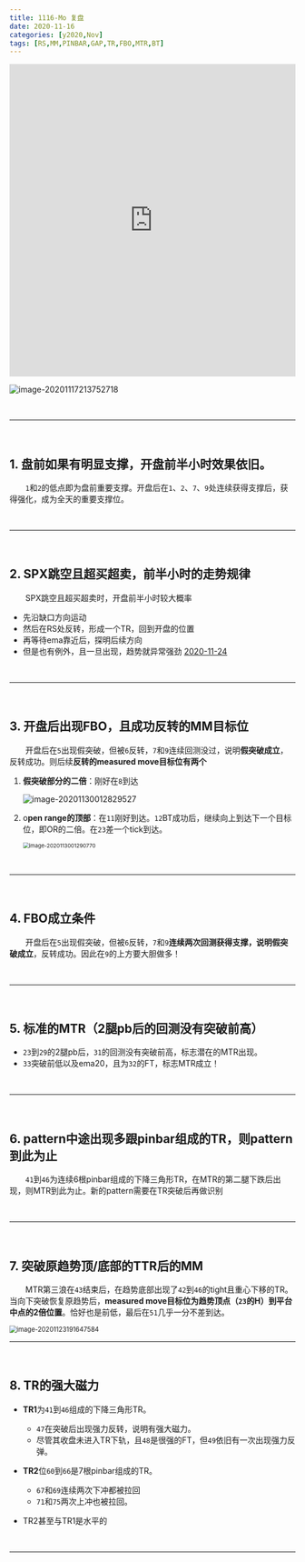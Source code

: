 ```yaml
---
title: 1116-Mo 复盘
date: 2020-11-16
categories: [y2020,Nov]
tags: [RS,MM,PINBAR,GAP,TR,FBO,MTR,BT]
---
```


<iframe allowfullscreen="true" src="https://player.youku.com/embed/XNDk2ODM1MDc2MA==" width="810" height="550" allow-top-navigation="false" allow-forms="false" allow-popups="false" sandbox="allow-same-origin allow-scripts" style="box-sizing: border-box; margin: 0px auto; max-width: 100%; width: 854px; border: none;"></iframe>

![image-20201117213752718](https://tva1.sinaimg.cn/large/0081Kckwly1gksi00fgoqj31460u0gpr.jpg)


<br/>

---

<br/>

## 1. 盘前如果有明显支撑，开盘前半小时效果依旧。

　　`1`和`2`的低点即为盘前重要支撑。开盘后在`1`、`2`、`7`、`9`处连续获得支撑后，获得强化，成为全天的重要支撑位。

<br/>

---

<br/>

## 2. SPX跳空且超买超卖，前半小时的走势规律

　　SPX跳空且超买超卖时，开盘前半小时较大概率
* 先沿缺口方向运动
* 然后在RS处反转，形成一个TR，回到开盘的位置
* 再等待ema靠近后，探明后续方向
* 但是也有例外，且一旦出现，趋势就异常强劲 [2020-11-24](https://zero2hero.fun/posts/20201124Tue%E5%A4%8D%E7%9B%98/)

<br/>

---

<br/>

## 3. 开盘后出现FBO，且成功反转的MM目标位

　　开盘后在`5`出现假突破，但被`6`反转，`7`和`9`连续回测没过，说明**假突破成立**，反转成功。则后续**反转的measured move目标位有两个**

1. **假突破部分的二倍**：刚好在`8`到达

   ![image-20201130012829527](https://tva1.sinaimg.cn/large/0081Kckwly1gl6k3oyuwoj307i0803yi.jpg)

2. o**pen range的顶部**：在`11`刚好到达。`12`BT成功后，继续向上到达下一个目标位，即OR的二倍。在`23`差一个tick到达。

   <img src="https://tva1.sinaimg.cn/large/0081Kckwly1gl6k4b6gh0j30f30ds0sz.jpg" alt="image-2020113001290770" style="zoom:67%;" />

<br/>

---

<br/>

## 4. FBO成立条件

　　开盘后在`5`出现假突破，但被`6`反转，`7`和`9`**连续两次回测获得支撑，说明假突破成立**，反转成功。因此在`9`的上方要大胆做多！

<br/>

---

<br/>

## 5. 标准的MTR（2腿pb后的回测没有突破前高）

* `23`到`29`的2腿pb后，`31`的回测没有突破前高，标志潜在的MTR出现。
* `33`突破前低以及ema20，且为`32`的FT，标志MTR成立！

<br/>

---

<br/>

## 6. pattern中途出现多跟pinbar组成的TR，则pattern到此为止

　　`41`到`46`为连续6根pinbar组成的下降三角形TR，在MTR的第二腿下跌后出现，则MTR到此为止。新的pattern需要在TR突破后再做识别

<br/>

---

<br/>

## 7. 突破原趋势顶/底部的TTR后的MM

　　MTR第三浪在`43`结束后，在趋势底部出现了`42`到`46`的tight且重心下移的TR。当向下突破恢复原趋势后，**measured move目标位为趋势顶点（`23`的H）到平台中点的2倍位置**。恰好也是前低，最后在`51`几乎一分不差到达。

<img src="https://tva1.sinaimg.cn/large/0081Kckwly1gkzbn1w4g8j30g70flt9e.jpg" alt="image-20201123191647584" style="zoom:80%;" />

<br/>

---

<br/>

## 8. TR的强大磁力



* **TR1**为`41`到`46`组成的下降三角形TR。
  * `47`在突破后出现强力反转，说明有强大磁力。
  * 尽管其收盘未进入TR下轨，且`48`是很强的FT，但`49`依旧有一次出现强力反弹。

* **TR2**位`60`到`66`是7根pinbar组成的TR。
  * `67`和`69`连续两次下冲都被拉回
  * `71`和`75`两次上冲也被拉回。
* TR2甚至与TR1是水平的

<br/>

---

